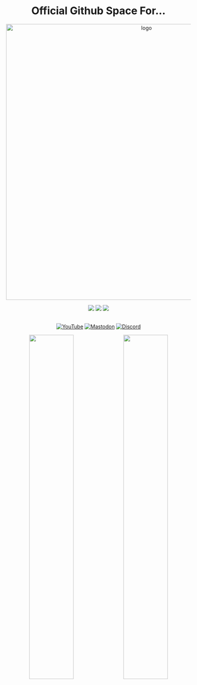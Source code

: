 <h1 align="center">Official Github Space For...</h1>

<p align="center">
    <img width="750" src="https://i.imgur.com/9rFDH3a.png" alt="logo">
</p>

<div align="center">
  <a href="https://www.linux.org" target="_blank"><img src="https://img.shields.io/badge/OS-Linux-e06c75?style=for-the-badge&logo=linux" /></a>
	<a href="https://archlinux.org" target="_blank"><img src="https://img.shields.io/badge/DISTRO-Arch-56b6c2?style=for-the-badge&logo=arch-linux" /></a>
	<a href="https://kde.org" target="_blank"><img src="https://img.shields.io/badge/DE-KDE%20Plasma-blue?style=for-the-badge&logo=pc" /></a>
</div><br />

<div align="center">

[![YouTube](https://img.shields.io/youtube/channel/subscribers/UC6OgAhBq7Ocb5g1bQfVSd0Q?color=ff0000&label=Youtube&logo=youtube&style=for-the-badge)](https://youtube.com/@XeroLinux)
[![Mastodon](https://img.shields.io/badge/Mastodon-Follow%20Us-blue?style=for-the-badge&logo=mastodon)](https://fosstodon.org/@TechXero)
[![Discord](https://img.shields.io/badge/Discord-Join%20Us-purple?style=for-the-badge&logo=discord)](https://discord.gg/Xg6T78ahtK)
	
</div>

<div align="center">

<img src="https://github-readme-stats.vercel.app/api?username=techxero&show_icons=true&theme=nightowl&locale=en" width="49%" /><span style="display:inline-block;width:2%"></span><img src="https://github-readme-streak-stats.herokuapp.com/?user=techxero&theme=nightowl" width="49%" />

</div>

<!--START_SECTION:waka-->

<!--END_SECTION:waka-->
